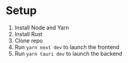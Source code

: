 # Setup

1. Install Node and Yarn
2. Install Rust
3. Clone repo
4. Run `yarn next dev` to launch the frontend
5. Run `yarn tauri dev` to launch the backend